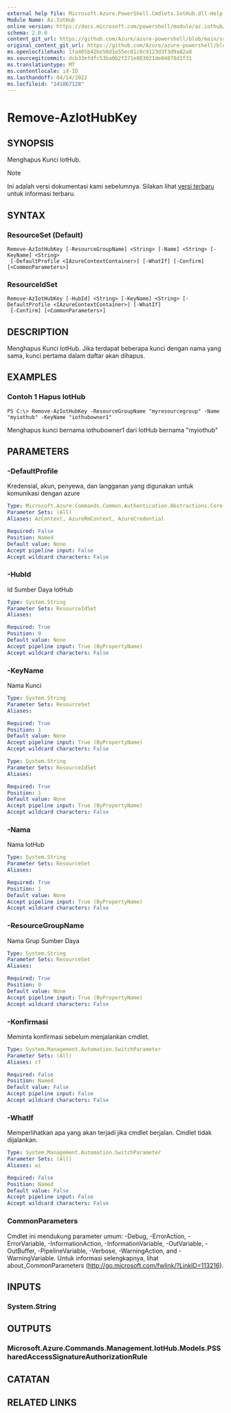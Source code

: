 ```yaml
---
external help file: Microsoft.Azure.PowerShell.Cmdlets.IotHub.dll-Help.xml
Module Name: Az.IotHub
online version: https://docs.microsoft.com/powershell/module/az.iothub/remove-aziothubkey
schema: 2.0.0
content_git_url: https://github.com/Azure/azure-powershell/blob/main/src/IotHub/IotHub/help/Remove-AzIotHubKey.md
original_content_git_url: https://github.com/Azure/azure-powershell/blob/main/src/IotHub/IotHub/help/Remove-AzIotHubKey.md
ms.openlocfilehash: 1fa405b42be50d1e55ec81c8c9123d3f3d9a82a8
ms.sourcegitcommit: dcb33efdfc53ba0b2f271e883021de84878d1f31
ms.translationtype: MT
ms.contentlocale: id-ID
ms.lasthandoff: 04/14/2022
ms.locfileid: "141867128"
---
```

# Remove-AzIotHubKey

## SYNOPSIS
Menghapus Kunci IotHub.

> [!NOTE]
>Ini adalah versi dokumentasi kami sebelumnya. Silakan lihat [versi terbaru](/powershell/module/az.iothub/remove-aziothubkey) untuk informasi terbaru.

## SYNTAX

### ResourceSet (Default)
```
Remove-AzIotHubKey [-ResourceGroupName] <String> [-Name] <String> [-KeyName] <String>
 [-DefaultProfile <IAzureContextContainer>] [-WhatIf] [-Confirm] [<CommonParameters>]
```

### ResourceIdSet
```
Remove-AzIotHubKey [-HubId] <String> [-KeyName] <String> [-DefaultProfile <IAzureContextContainer>] [-WhatIf]
 [-Confirm] [<CommonParameters>]
```

## DESCRIPTION
Menghapus Kunci IotHub.
Jika terdapat beberapa kunci dengan nama yang sama, kunci pertama dalam daftar akan dihapus.

## EXAMPLES

### Contoh 1 Hapus IotHub
```
PS C:\> Remove-AzIotHubKey -ResourceGroupName "myresourcegroup" -Name "myiothub" -KeyName "iothubowner1"
```

Menghapus kunci bernama iothubowner1 dari IotHub bernama "myiothub"

## PARAMETERS

### -DefaultProfile
Kredensial, akun, penyewa, dan langganan yang digunakan untuk komunikasi dengan azure

```yaml
Type: Microsoft.Azure.Commands.Common.Authentication.Abstractions.Core.IAzureContextContainer
Parameter Sets: (All)
Aliases: AzContext, AzureRmContext, AzureCredential

Required: False
Position: Named
Default value: None
Accept pipeline input: False
Accept wildcard characters: False
```

### -HubId
Id Sumber Daya IotHub

```yaml
Type: System.String
Parameter Sets: ResourceIdSet
Aliases:

Required: True
Position: 0
Default value: None
Accept pipeline input: True (ByPropertyName)
Accept wildcard characters: False
```

### -KeyName
Nama Kunci

```yaml
Type: System.String
Parameter Sets: ResourceSet
Aliases:

Required: True
Position: 1
Default value: None
Accept pipeline input: True (ByPropertyName)
Accept wildcard characters: False
```

```yaml
Type: System.String
Parameter Sets: ResourceIdSet
Aliases:

Required: True
Position: 1
Default value: None
Accept pipeline input: True (ByPropertyName)
Accept wildcard characters: False
```

### -Nama
Nama IotHub

```yaml
Type: System.String
Parameter Sets: ResourceSet
Aliases:

Required: True
Position: 1
Default value: None
Accept pipeline input: True (ByPropertyName)
Accept wildcard characters: False
```

### -ResourceGroupName
Nama Grup Sumber Daya

```yaml
Type: System.String
Parameter Sets: ResourceSet
Aliases:

Required: True
Position: 0
Default value: None
Accept pipeline input: True (ByPropertyName)
Accept wildcard characters: False
```

### -Konfirmasi
Meminta konfirmasi sebelum menjalankan cmdlet.

```yaml
Type: System.Management.Automation.SwitchParameter
Parameter Sets: (All)
Aliases: cf

Required: False
Position: Named
Default value: False
Accept pipeline input: False
Accept wildcard characters: False
```

### -WhatIf
Memperlihatkan apa yang akan terjadi jika cmdlet berjalan.
Cmdlet tidak dijalankan.

```yaml
Type: System.Management.Automation.SwitchParameter
Parameter Sets: (All)
Aliases: wi

Required: False
Position: Named
Default value: False
Accept pipeline input: False
Accept wildcard characters: False
```

### CommonParameters
Cmdlet ini mendukung parameter umum: -Debug, -ErrorAction, -ErrorVariable, -InformationAction, -InformationVariable, -OutVariable, -OutBuffer, -PipelineVariable, -Verbose, -WarningAction, and -WarningVariable. Untuk informasi selengkapnya, lihat about_CommonParameters (http://go.microsoft.com/fwlink/?LinkID=113216).

## INPUTS

### System.String

## OUTPUTS

### Microsoft.Azure.Commands.Management.IotHub.Models.PSSharedAccessSignatureAuthorizationRule

## CATATAN

## RELATED LINKS
